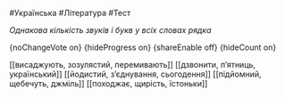 #Українська #Література #Тест

*Однакова кількість звуків і букв у всіх словах рядка*

{noChangeVote on}
{hideProgress on}
{shareEnable off}
{hideCount on}

[[висаджують, зозулястий, перемивають]]
[[дзвонити, п’ятниць, український]]
[[йодистий, з’єднування, сьогодення]]
[[підйомний, щебечуть, джміль]]
[[походжає, щирість, їстоньки]]
